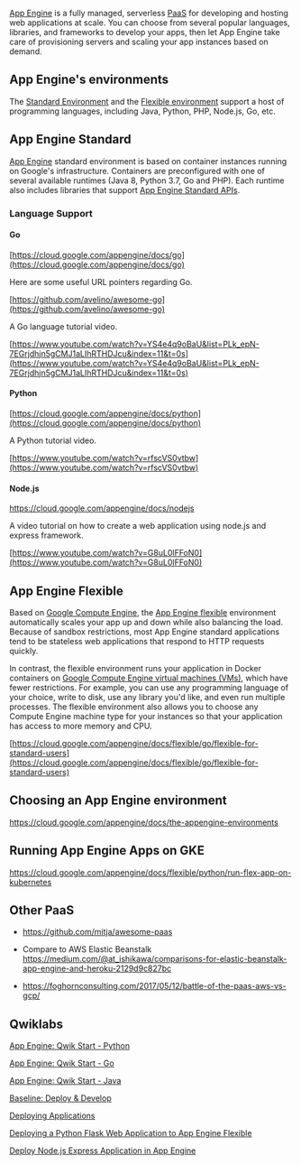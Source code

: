 
[App Engine](https://cloud.google.com/appengine)  is a fully managed, serverless [PaaS](PaaS) for developing and hosting web applications at scale. You can choose from several popular languages, libraries, and frameworks to develop your apps, then let App Engine take care of provisioning servers and scaling your app instances based on demand.


## App Engine's environments

The [Standard Environment](https://cloud.google.com/appengine/docs/about-the-standard-environment) and the [Flexible environment](https://cloud.google.com/appengine/docs/flexible/)  support a host of programming languages, including Java, Python, PHP, Node.js, Go, etc. 








## App Engine Standard

[App Engine](https://www.youtube.com/watch?v=2PRciDpqpko) standard environment is based on container instances running on Google's infrastructure. Containers are preconfigured with one of several available runtimes (Java 8, Python 3.7, Go and PHP). Each runtime also includes libraries that support [App Engine Standard APIs](https://cloud.google.com/appengine/docs/about-the-standard-environment#index_of_features).  





### Language Support


#### Go

[https://cloud.google.com/appengine/docs/go](https://cloud.google.com/appengine/docs/go)

Here are some useful URL pointers regarding Go.

[https://github.com/avelino/awesome-go](https://github.com/avelino/awesome-go)

A Go language tutorial video.

[https://www.youtube.com/watch?v=YS4e4q9oBaU&list=PLk_epN-7EGrjdhjn5gCMJ1aLIhRTHDJcu&index=11&t=0s](https://www.youtube.com/watch?v=YS4e4q9oBaU&list=PLk_epN-7EGrjdhjn5gCMJ1aLIhRTHDJcu&index=11&t=0s)


#### Python

[https://cloud.google.com/appengine/docs/python](https://cloud.google.com/appengine/docs/python)

A Python tutorial video.

[https://www.youtube.com/watch?v=rfscVS0vtbw](https://www.youtube.com/watch?v=rfscVS0vtbw)


#### Node.js

https://cloud.google.com/appengine/docs/nodejs

A video tutorial on how to create a web application using node.js and express framework.

[https://www.youtube.com/watch?v=G8uL0lFFoN0](https://www.youtube.com/watch?v=G8uL0lFFoN0)


## App Engine Flexible

Based on [Google Compute Engine](https://cloud.google.com/compute), the [App Engine flexible](https://cloud.google.com/appengine/docs/flexible/) environment automatically scales your app up and down while also balancing the load. Because of sandbox restrictions, most App Engine standard applications tend to be stateless web applications that respond to HTTP requests quickly.

In contrast, the flexible environment runs your application in Docker containers on [Google Compute Engine virtual machines (VMs)](https://cloud.google.com/compute/docs/instances), which have fewer restrictions. For example, you can use any programming language of your choice, write to disk, use any library you'd like, and even run multiple processes. The flexible environment also allows you to choose any Compute Engine machine type for your instances so that your application has access to more memory and CPU.

[https://cloud.google.com/appengine/docs/flexible/go/flexible-for-standard-users](https://cloud.google.com/appengine/docs/flexible/go/flexible-for-standard-users)


## Choosing an App Engine environment

https://cloud.google.com/appengine/docs/the-appengine-environments

## Running App Engine Apps on GKE


https://cloud.google.com/appengine/docs/flexible/python/run-flex-app-on-kubernetes

## Other PaaS

- https://github.com/mitja/awesome-paas

- Compare to AWS Elastic Beanstalk 
https://medium.com/@at_ishikawa/comparisons-for-elastic-beanstalk-app-engine-and-heroku-2129d9c827bc

- https://foghornconsulting.com/2017/05/12/battle-of-the-paas-aws-vs-gcp/


## Qwiklabs


[App Engine: Qwik Start - Python](https://www.qwiklabs.com/focuses/1014?catalog_rank=%7B%22rank%22%3A19%2C%22num_filters%22%3A0%2C%22has_search%22%3Atrue%7D&parent=catalog&search_id=7467964)

[App Engine: Qwik Start - Go](https://www.qwiklabs.com/focuses/2754?catalog_rank=%7B%22rank%22%3A14%2C%22num_filters%22%3A0%2C%22has_search%22%3Atrue%7D&parent=catalog&search_id=7467964)

[App Engine: Qwik Start - Java](https://www.qwiklabs.com/focuses/951?parent=catalog)


[Baseline: Deploy & Develop](https://www.qwiklabs.com/quests/37?catalog_rank=%7B%22rank%22%3A4%2C%22num_filters%22%3A0%2C%22has_search%22%3Atrue%7D&search_id=7467936)


[Deploying Applications](https://www.qwiklabs.com/quests/26?catalog_rank=%7B%22rank%22%3A3%2C%22num_filters%22%3A0%2C%22has_search%22%3Atrue%7D&search_id=7467936)


[Deploying a Python Flask Web Application to App Engine Flexible](https://www.qwiklabs.com/focuses/3339?catalog_rank=%7B%22rank%22%3A24%2C%22num_filters%22%3A0%2C%22has_search%22%3Atrue%7D&parent=catalog&search_id=7467972)


[Deploy Node.js Express Application in App Engine](https://www.qwiklabs.com/focuses/3340?catalog_rank=%7B%22rank%22%3A21%2C%22num_filters%22%3A0%2C%22has_search%22%3Atrue%7D&parent=catalog&search_id=7467972)
